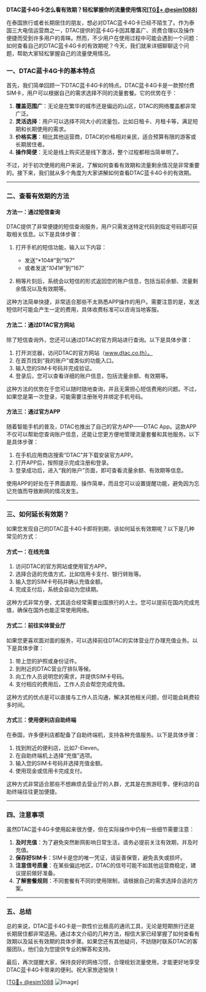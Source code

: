 **DTAC蓝卡4G卡怎么看有效期？轻松掌握你的流量使用情况[[TG💪+ @esim1088](https://t.me/s/esim1088)]**

在泰国旅行或者长期居住的朋友，想必对DTAC蓝卡4G卡已经不陌生了。作为泰国三大电信运营商之一，DTAC提供的蓝卡4G卡因其覆盖广、资费合理以及操作便捷而受到许多用户的青睐。然而，不少用户在使用过程中可能会遇到一个问题：如何查看自己的DTAC蓝卡4G卡的有效期呢？今天，我们就来详细聊聊这个问题，帮助大家轻松掌握自己的流量使用情况。

### 一、DTAC蓝卡4G卡的基本特点

首先，我们简单回顾一下DTAC蓝卡4G卡的特点。DTAC蓝卡4G卡是一款预付费SIM卡，用户可以根据自己的需求选择不同的流量套餐。它的优势在于：

1. **覆盖范围广**：无论是在繁华的城市还是偏远的山区，DTAC的网络覆盖都非常广泛。
2. **灵活选择**：用户可以选择不同大小的流量包，比如日租卡、月租卡等，满足短期和长期使用的需求。
3. **价格实惠**：相比其他运营商，DTAC的价格相对亲民，适合预算有限的游客或长期居住者。
4. **操作简便**：无论是线上购买还是线下激活，整个过程都相当简单明了。

不过，对于初次使用的用户来说，了解如何查看有效期和流量剩余情况是非常重要的。接下来，我们就从多个角度为大家讲解如何查看DTAC蓝卡4G卡的有效期。

---

### 二、查看有效期的方法

#### 方法一：通过短信查询

DTAC提供了非常便捷的短信查询服务，用户只需发送特定代码到指定号码即可获取相关信息。以下是具体步骤：

1. 打开手机的短信功能，输入以下内容：
   - 发送“*104#”到“167”
   - 或者发送“*104*1#”到“167”

2. 稍等片刻后，系统会以短信的形式返回您的账户信息，包括当前余额、流量剩余情况以及有效期等。

这种方法简单快捷，非常适合那些不太熟悉APP操作的用户。需要注意的是，发送短信时可能会产生一定的费用，具体收费标准可以咨询当地客服。

#### 方法二：通过DTAC官方网站

除了短信查询外，您还可以通过DTAC的官方网站进行查询。以下是具体步骤：

1. 打开浏览器，访问DTAC的官方网站（www.dtac.co.th）。
2. 在首页找到“我的账户”或类似的功能入口。
3. 输入您的SIM卡号码并完成验证。
4. 登录后，您可以查看详细的账户信息，包括流量余额、有效期等。

这种方法的优势在于您可以随时随地查询，并且无需担心短信费用的问题。不过，如果您是第一次登录，可能需要注册账号并绑定手机号码。

#### 方法三：通过官方APP

随着智能手机的普及，DTAC也推出了自己的官方APP——DTAC App。这款APP不仅可以帮助您查询账户信息，还能让您更方便地管理流量套餐和其他服务。以下是具体步骤：

1. 在手机应用商店搜索“DTAC”并下载安装官方APP。
2. 打开APP后，按照提示完成注册和登录。
3. 登录成功后，进入“我的账户”页面，即可查看流量余额、有效期等信息。

使用APP的好处在于界面直观、操作简单，而且您可以设置提醒功能，避免因为忘记充值而导致断网的情况发生。

---

### 三、如何延长有效期？

如果您发现自己的DTAC蓝卡4G卡即将到期，该如何延长有效期呢？以下是几种常见的方式：

#### 方式一：在线充值

1. 访问DTAC的官方网站或使用官方APP。
2. 选择合适的充值方式，比如信用卡支付、银行转账等。
3. 输入您的SIM卡号码并确认充值金额。
4. 完成支付后，系统会自动为您续期。

这种方式非常方便，尤其适合经常需要出国旅行的人士。您可以提前在国内完成充值，确保在国外也能正常使用网络。

#### 方式二：前往实体营业厅

如果您更喜欢面对面的服务，可以选择前往DTAC的实体营业厅办理充值业务。以下是具体步骤：

1. 带上您的护照或身份证件。
2. 到附近的DTAC营业厅排队等候。
3. 向工作人员说明您的需求，并提供SIM卡号码。
4. 支付相应的费用后，工作人员会帮您完成充值。

这种方式的优点是可以直接与工作人员沟通，解决其他相关问题，但可能会耗费较多时间。

#### 方式三：使用便利店自助终端

在泰国，许多便利店都配备了自助终端机，支持各种充值服务。以下是具体步骤：

1. 找到附近的便利店，比如7-Eleven。
2. 在自助终端机上选择“充值”选项。
3. 输入您的SIM卡号码并选择充值金额。
4. 使用现金或信用卡完成支付。

这种方式非常适合那些不想麻烦去营业厅的人群，尤其是在旅游旺季，便利店的自助终端往往更加便捷。

---

### 四、注意事项

虽然DTAC蓝卡4G卡使用起来很方便，但在实际操作中仍有一些细节需要注意：

1. **及时充值**：为了避免突然断网影响日常生活，请务必提前关注有效期，并及时充值。
2. **保存好SIM卡**：SIM卡是您的唯一凭证，请妥善保管，避免丢失或损坏。
3. **注意信号质量**：在某些偏远地区，DTAC的信号可能不如其他运营商稳定，建议提前做好准备。
4. **了解套餐规则**：不同套餐有不同的使用限制，请根据自己的需求选择合适的方案。

---

### 五、总结

总的来说，DTAC蓝卡4G卡是一款性价比极高的通讯工具，无论是短期旅行还是长期居住都非常适用。通过本文介绍的几种方法，相信大家已经掌握了如何查看有效期以及延长有效期的具体步骤。如果您还有其他疑问，不妨随时联系DTAC的客服团队，他们会为您提供专业的解答和支持。

最后，再次提醒大家，保持良好的网络习惯，合理规划流量使用，才能更好地享受DTAC蓝卡4G卡带来的便利。祝大家旅途愉快！

[[TG💪+ @esim1088](https://t.me/s/esim1088) ![Image](https://i.postimg.cc/4NQfJmqS/Snipaste-2025-05-13-00-14-12.png)]